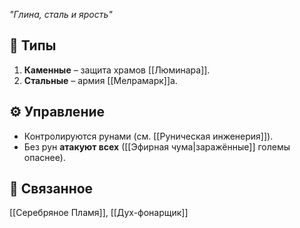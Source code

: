 *"Глина, сталь и ярость"*

## 📜 Типы
1. **Каменные** – защита храмов [[Люминара]].
2. **Стальные** – армия [[Мелрамарк]]а.

## ⚙️ Управление
- Контролируются рунами (см. [[Руническая инженерия]]).
- Без рун **атакуют всех** ([[Эфирная чума|заражённые]] големы опаснее).

## 🔗 Связанное
[[Серебряное Пламя]], [[Дух-фонарщик]]